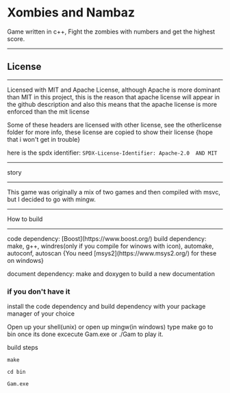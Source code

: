 # Xombies and Nambaz

Game written in c++, Fight the zombies with numbers and get the highest score.

<hr>

## License

<hr>
Licensed with MIT and Apache License, although Apache is more dominant than MIT in this project, this is the reason
that apache license will appear in the github description and also this means that the apache license is more enforced than the mit license

Some of these headers are licensed with other license, see the otherlicense folder for more info, these license are copied to show their license
{hope that i won't get in trouble}

here is the spdx identifier: `SPDX-License-Identifier: Apache-2.0  AND MIT`

<hr>
story
<hr>
This game was originally a mix of two games and then compiled with msvc, but I decided to go with mingw.

<hr>
How to build
<hr>
code dependency: [Boost](https://www.boost.org/)
build dependency: make, g++, windres(only if you compile for winows with icon), automake, autoconf, autoscan {You need [msys2](https://www.msys2.org/) for these on windows}

document dependency: make and doxygen to build a new documentation

### if you don't have it
install the code dependency and build dependency with your package manager of your choice

Open up your shell(unix) or open up mingw(in windows)
type make
go to bin once its done
excecute Gam.exe or ./Gam to play it.

build steps
```
make

cd bin

Gam.exe

```
